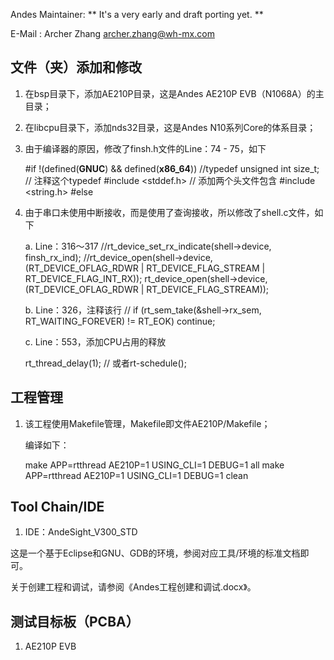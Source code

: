 Andes Maintainer:  ** It's a very early and draft porting yet. **

E-Mail : Archer Zhang <archer.zhang@wh-mx.com>

## 文件（夹）添加和修改

1. 在bsp目录下，添加AE210P目录，这是Andes AE210P EVB（N1068A）的主目录；
2. 在libcpu目录下，添加nds32目录，这是Andes N10系列Core的体系目录；
3. 由于编译器的原因，修改了finsh.h文件的Line：74 - 75，如下

    #if !(defined(__GNUC__) && defined(__x86_64__))
    //typedef unsigned int size_t; // 注释这个typedef
    #include <stddef.h> // 添加两个头文件包含
    #include <string.h>
    #else

4. 由于串口未使用中断接收，而是使用了查询接收，所以修改了shell.c文件，如下

    a. Line：316～317
    //rt_device_set_rx_indicate(shell->device, finsh_rx_ind);
    //rt_device_open(shell->device, (RT_DEVICE_OFLAG_RDWR | RT_DEVICE_FLAG_STREAM | RT_DEVICE_FLAG_INT_RX));
    rt_device_open(shell->device, (RT_DEVICE_OFLAG_RDWR | RT_DEVICE_FLAG_STREAM));

    b. Line：326，注释该行
    // if (rt_sem_take(&shell->rx_sem, RT_WAITING_FOREVER) != RT_EOK) continue;

    c. Line：553，添加CPU占用的释放

    rt_thread_delay(1); // 或者rt-schedule();

## 工程管理

1. 该工程使用Makefile管理，Makefile即文件AE210P/Makefile；

    编译如下：

    make APP=rtthread AE210P=1 USING_CLI=1 DEBUG=1 all
    make APP=rtthread AE210P=1 USING_CLI=1 DEBUG=1 clean

## Tool Chain/IDE

1. IDE：AndeSight_V300_STD

这是一个基于Eclipse和GNU、GDB的环境，参阅对应工具/环境的标准文档即可。

关于创建工程和调试，请参阅《Andes工程创建和调试.docx》。

## 测试目标板（PCBA）

1. AE210P EVB
